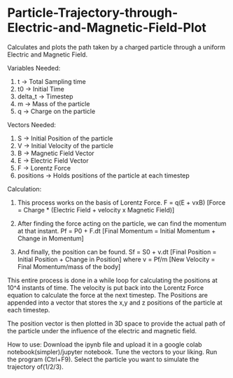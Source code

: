 # Particle-Trajectory-through-Electric-and-Magnetic-Field-Plot

Calculates and plots the path taken by a charged particle through a uniform Electric and Magnetic Field.

Variables Needed:
  1) t -> Total Sampling time
  2) t0 -> Initial Time
  3) delta_t -> Timestep
  4) m -> Mass of the particle
  5) q -> Charge on the particle

Vectors Needed:
  1) S -> Initial Position of the particle
  2) V -> Initial Velocity of the particle
  3) B -> Magnetic Field Vector
  4) E -> Electric Field Vector
  5) F -> Lorentz Force
  6) positions -> Holds positions of the particle at each timestep

Calculation:

  1) This process works on the basis of Lorentz Force.
    F = q(E + vxB)  [Force = Charge * (Electric Field + velocity x Magnetic Field)]

  2) After finding the force acting on the particle, we can find the momentum at that instant.
    Pf = P0 + F.dt  [Final Momentum = Initial Momentum + Change in Momentum]

  3) And finally, the position can be found.
    Sf = S0 + v.dt  [Final Position = Initial Position + Change in Position]
    where v = Pf/m  [New Velocity = Final Momentum/mass of the body]

  This entire process is done in a while loop for calculating the positions at 10^4 instants of time.
  The velocity is put back into the Lorentz Force equation to calculate the force at the next timestep.
  The Positions are appended into a vector that stores the x,y and z positions of the particle at each timestep.

The position vector is then plotted in 3D space to provide the actual path of the particle under the influence of the electric and magnetic field.

How to use:
  Download the ipynb file and upload it in a google colab notebook(simpler)/jupyter notebook.
  Tune the vectors to your liking.
  Run the program (Ctrl+F9).
  Select the particle you want to simulate the trajectory of(1/2/3).

